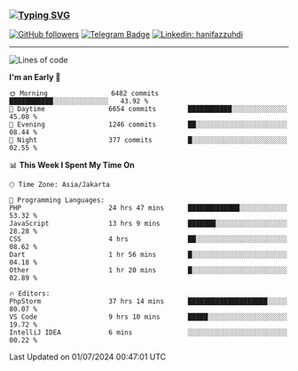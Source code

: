 ### [![Typing SVG](https://readme-typing-svg.herokuapp.com?font=lato&size=22&lines=Hi+There+👋)](https://git.io/typing-svg) 

[![GitHub followers](https://img.shields.io/github/followers/hanifazzuhdi?label=Follow&style=social)](https://github.com/hanifazzuhdi/?tab=follow) 
[![Telegram Badge](https://img.shields.io/badge/-hanif0198-blue?style=social&logo=telegram&link=https://www.t.me/hanif0198/)](https://www.t.me/hanif0198/) 
[![Linkedin: hanifazzuhdi](https://img.shields.io/badge/-hanifazzuhdi-blue?style=flat-square&logo=Linkedin&logoColor=white&link=https://www.linkedin.com/in/hanif-az-zuhdi-69688019b/)](https://www.linkedin.com/in/hanif-az-zuhdi-69688019b/) 

<hr/>

<!--START_SECTION:waka-->
![Lines of code](https://img.shields.io/badge/From%20Hello%20World%20I%27ve%20Written-58.2%20million%20lines%20of%20code-blue)

**I'm an Early 🐤** 

```text
🌞 Morning                6482 commits        ███████████░░░░░░░░░░░░░░   43.92 % 
🌆 Daytime                6654 commits        ███████████░░░░░░░░░░░░░░   45.08 % 
🌃 Evening                1246 commits        ██░░░░░░░░░░░░░░░░░░░░░░░   08.44 % 
🌙 Night                  377 commits         █░░░░░░░░░░░░░░░░░░░░░░░░   02.55 % 
```


📊 **This Week I Spent My Time On** 

```text
🕑︎ Time Zone: Asia/Jakarta

💬 Programming Languages: 
PHP                      24 hrs 47 mins      █████████████░░░░░░░░░░░░   53.32 % 
JavaScript               13 hrs 9 mins       ███████░░░░░░░░░░░░░░░░░░   28.28 % 
CSS                      4 hrs               ██░░░░░░░░░░░░░░░░░░░░░░░   08.62 % 
Dart                     1 hr 56 mins        █░░░░░░░░░░░░░░░░░░░░░░░░   04.18 % 
Other                    1 hr 20 mins        █░░░░░░░░░░░░░░░░░░░░░░░░   02.89 % 

🔥 Editors: 
PhpStorm                 37 hrs 14 mins      ████████████████████░░░░░   80.07 % 
VS Code                  9 hrs 10 mins       █████░░░░░░░░░░░░░░░░░░░░   19.72 % 
IntelliJ IDEA            6 mins              ░░░░░░░░░░░░░░░░░░░░░░░░░   00.22 % 
```


 Last Updated on 01/07/2024 00:47:01 UTC
<!--END_SECTION:waka-->
